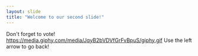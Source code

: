 ```yaml
---
layout: slide
title: "Welcome to our second slide!"
---
```

Don't forget to vote!
https://media.giphy.com/media/JqyB2bVDVfGrFvBpuS/giphy.gif
Use the left arrow to go back!
